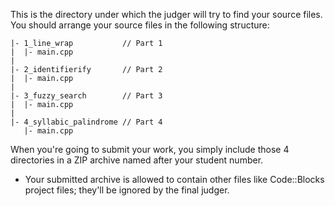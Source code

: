This is the directory under which the judger will try to find your source files.
You should arrange your source files in the following structure:
```
|- 1_line_wrap           // Part 1
|  |- main.cpp
|
|- 2_identifierify       // Part 2
|  |- main.cpp
|
|- 3_fuzzy_search        // Part 3
|  |- main.cpp
|
|- 4_syllabic_palindrome // Part 4
   |- main.cpp
```
When you're going to submit your work, you simply include those 4 directories
in a ZIP archive named after your student number.
- Your submitted archive is allowed to contain other files like Code::Blocks
  project files; they'll be ignored by the final judger.
